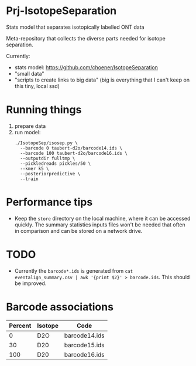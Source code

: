 # Prj-IsotopeSeparation
Stats model that separates isotopically labelled ONT data

Meta-repository that collects the diverse parts needed for isotope separation.

Currently:
- stats model: <https://github.com/choener/IsotopeSeparation>
- "small data"
- "scripts to create links to big data" (big is everything that I can't keep on this tiny, local ssd)

# Running things

1. prepare data
1. run model:
    ```
    ./IsotopeSep/isosep.py \
      --barcode 0 taubert-d2o/barcode14.ids \
      --barcode 100 taubert-d2o/barcode16.ids \
      --outputdir fulltmp \
      --pickledreads pickles/50 \
      --kmer k5 \
      --posteriorpredictive \
      --train
    ```

# Performance tips

- Keep the ``store`` directory on the local machine, where it can be accessed quickly. The summary
  statistics inputs files won't be needed that often in comparison and can be stored on a network
  drive.

# TODO

- Currently the ``barcode*.ids`` is generated from ``cat eventalign_summary.csv | awk '{print $2}' > barcode.ids``. This should be improved.

# Barcode associations

| Percent | Isotope | Code          |
|---------|---------|---------------|
| 0       | D2O     | barcode14.ids |
| 30      | D20     | barcode15.ids |
| 100     | D20     | barcode16.ids |

